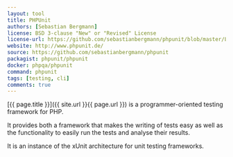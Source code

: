 ```yaml
---
layout: tool
title: PHPUnit
authors: [Sebastian Bergmann]
license: BSD 3-clause "New" or "Revised" License
license-url: https://github.com/sebastianbergmann/phpunit/blob/master/LICENSE
website: http://www.phpunit.de/
source: https://github.com/sebastianbergmann/phpunit 
packagist: phpunit/phpunit
docker: phpqa/phpunit
command: phpunit
tags: [testing, cli] 
comments: true
---
```


[{{ page.title }}]({{ site.url }}{{ page.url }}) is a programmer-oriented testing framework for PHP.
 
<!--more--> 

It provides both a framework that makes the writing of tests easy
as well as the functionality to easily run the tests and analyse their results.

It is an instance of the xUnit architecture for unit testing frameworks.
